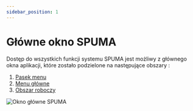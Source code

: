 ```yaml
---
sidebar_position: 1
---
```


# Główne okno SPUMA

Dostęp do wszystkich funkcji systemu SPUMA jest możliwy z głównego okna aplikacji, które zostało podzielone na następujące obszary :
1. [Pasek menu](./pasek-menu)
2. [Menu główne](./menu-glowne)
3. [Obszar roboczy](./obszar-roboczy)

![Okno główne SPUMA](/img/okno_g.png)
